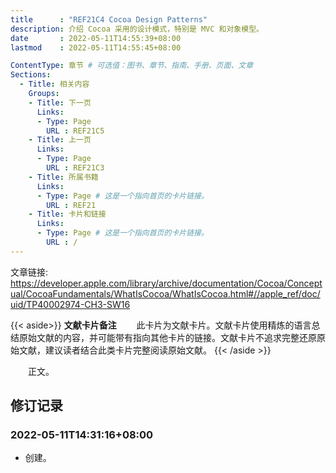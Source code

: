 ```yaml
---
title      : "REF21C4 Cocoa Design Patterns"
description: 介绍 Cocoa 采用的设计模式，特别是 MVC 和对象模型。
date       : 2022-05-11T14:55:39+08:00
lastmod    : 2022-05-11T14:55:45+08:00

ContentType: 章节 # 可选值：图书、章节、指南、手册、页面、文章
Sections:
  - Title: 相关内容
    Groups:
    - Title: 下一页
      Links:
      - Type: Page
        URL : REF21C5
    - Title: 上一页
      Links:
      - Type: Page
        URL : REF21C3
    - Title: 所属书籍
      Links:
      - Type: Page # 这是一个指向首页的卡片链接。
        URL : REF21
    - Title: 卡片和链接
      Links:
      - Type: Page # 这是一个指向首页的卡片链接。
        URL : /
---
```

文章链接: https://developer.apple.com/library/archive/documentation/Cocoa/Conceptual/CocoaFundamentals/WhatIsCocoa/WhatIsCocoa.html#//apple_ref/doc/uid/TP40002974-CH3-SW16

{{< aside>}}
**文献卡片备注**
　　此卡片为文献卡片。文献卡片使用精炼的语言总结原始文献的内容，并可能带有指向其他卡片的链接。文献卡片不追求完整还原原始文献，建议读者结合此类卡片完整阅读原始文献。
{{< /aside >}}

　　正文。

## 修订记录
### 2022-05-11T14:31:16+08:00
* 创建。